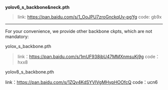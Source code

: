 **yolov6_s_backbone&neck.pth**

> link: https://pan.baidu.com/s/1_OoJPU7zroGnckqUv-pgYg 
> code: gb9x 

------

For your convenience, we provide other backbone ckpts, which are not mandatory:

yolox_s_backbone.pth

> link：https://pan.baidu.com/s/1mUF938jbU47MMXnmsuKj9g 
> code：hxx8

yolov8_s_backbone.pth

link：https://pan.baidu.com/s/1ZQv4KdSYVIVgMHypHOOfcQ 
code：ucn6 